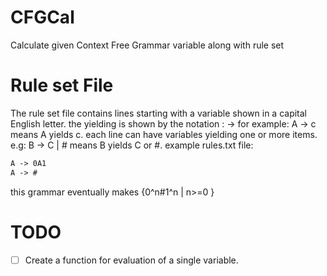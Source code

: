 # CFGCal
Calculate given Context Free Grammar variable along with rule set


# Rule set File
The rule set file contains lines starting with a variable shown in a capital English letter.
the yielding is shown by the notation : ->
for example:
A -> c
means A yields c.
each line can have variables yielding one or more items. e.g:
B -> C | #
means B yields C or #.
example rules.txt file:

``` txt
A -> 0A1
A -> #
```
this grammar eventually makes {0^n#1^n | n>=0 }

# TODO
- [ ] Create a function for evaluation of a single variable.
